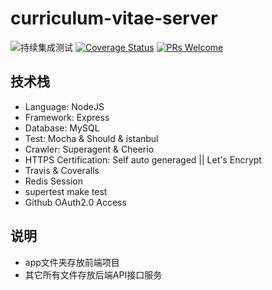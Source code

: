 # curriculum-vitae-server
![持续集成测试](https://travis-ci.org/TaylorPzreal/curriculum-vitae-server.svg?branch=master)
    [![Coverage Status](https://coveralls.io/repos/github/TaylorPzreal/curriculum-vitae-server/badge.svg)](https://coveralls.io/github/TaylorPzreal/curriculum-vitae-server)
    [![PRs Welcome](https://img.shields.io/badge/PRs-welcome-brightgreen.svg?style=flat-square)](http://makeapullrequest.com)

## 技术栈
- Language: NodeJS
- Framework: Express
- Database: MySQL
- Test: Mocha & Should & istanbul
- Crawler: Superagent & Cheerio
- HTTPS Certification: Self auto generaged || Let's Encrypt
- Travis & Coveralls
- Redis Session
- supertest make test
- Github OAuth2.0 Access

## 说明
- app文件夹存放前端项目
- 其它所有文件存放后端API接口服务